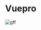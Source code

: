 # Vuepro
![gff](https://user-images.githubusercontent.com/48678908/138185348-598c5f4c-1976-4fca-b136-a22d7b237271.PNG)
